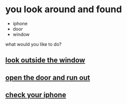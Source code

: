 # you look around and found
* iphone
* door
* window

what would you like to do?
## [look outside the window](../window/window.md)
## [open the door and run out](../door/door.md)
## [check your iphone](../phone/phone.md)

